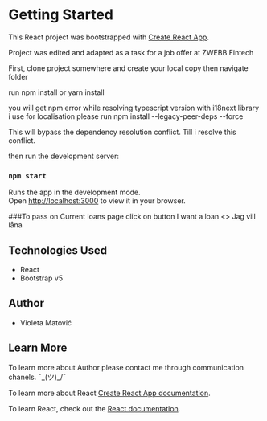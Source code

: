 # Getting Started

This React project was bootstrapped with [Create React App](https://github.com/facebook/create-react-app).

Project was edited and adapted as a task for a job offer at ZWEBB Fintech

First,
clone project somewhere and create your local copy
then navigate folder

run npm install
or
yarn install

you will get npm error while resolving typescript version with i18next library i use for localisation
please run 
npm install --legacy-peer-deps --force

This will bypass the dependency resolution conflict. Till i resolve this conflict.

then run the development server:

### `npm start`

Runs the app in the development mode.\
Open [http://localhost:3000](http://localhost:3000) to view it in your browser.

###To pass on Current loans page click on button 
I want a loan <> Jag vill låna

## Technologies Used

- React
- Bootstrap v5

## Author

- Violeta Matović

## Learn More

To learn more about Author please contact me through communication chanels. ¯\_(ツ)\_/¯

To learn more about React [Create React App documentation](https://facebook.github.io/create-react-app/docs/getting-started).

To learn React, check out the [React documentation](https://reactjs.org/).
